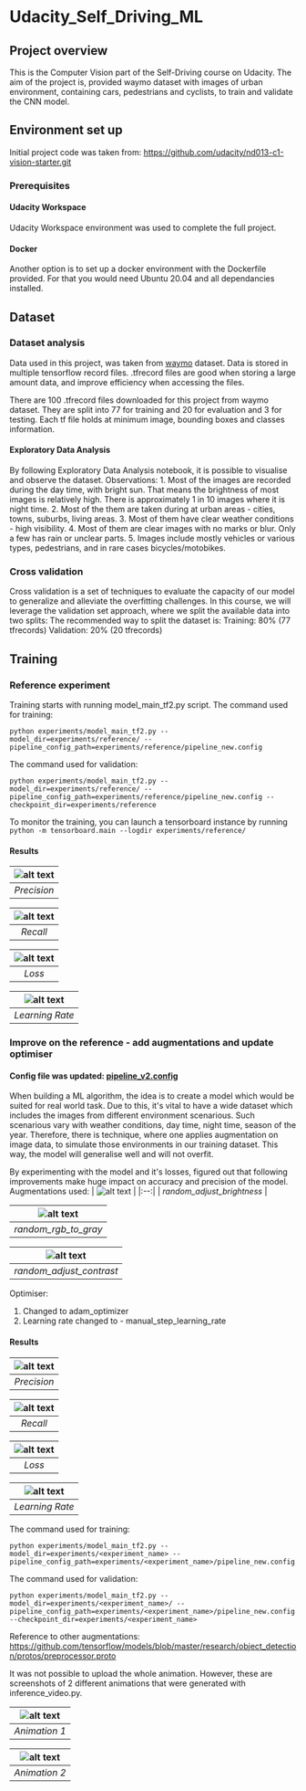 # Udacity_Self_Driving_ML

## Project overview
This is the Computer Vision part of the Self-Driving course on Udacity.
The aim of the project is, provided waymo dataset with images of urban environment,
containing cars, pedestrians and cyclists, to train and validate the CNN model.

## Environment set up
Initial project code was taken from:
https://github.com/udacity/nd013-c1-vision-starter.git

### Prerequisites
#### Udacity Workspace
Udacity Workspace environment was used to complete the full project.
#### Docker
Another option is to set up a docker environment with the Dockerfile provided.
For that you would need Ubuntu 20.04 and all dependancies installed.

## Dataset
### Dataset analysis
Data used in this project, was taken from [waymo](https://waymo.com/open/) dataset. Data is stored in multiple tensorflow record files.
.tfrecord files are good when storing a large amount data, and improve efficiency when accessing the files.

There are 100 .tfrecord files downloaded for this project from waymo dataset. 
They are split into 77 for training and 20 for evaluation and 3 for testing.
Each tf file holds at minimum image, bounding boxes and classes information.

#### Exploratory Data Analysis
By following Exploratory Data Analysis notebook, it is possible to visualise and observe the dataset.
Observations:
    1. Most of the images are recorded during the day time, with bright sun. That means the brightness of most images is relatively high. There is approximately 1 in 10 images where it is night time. 
    2. Most of the them are taken during at urban areas - cities, towns, suburbs, living areas. 
    3. Most of them have clear weather conditions - high visibility. 
    4. Most of them are clear images with no marks or blur. Only a few has rain or unclear parts.
    5. Images include mostly vehicles or various types, pedestrians, and in rare cases bicycles/motobikes.
    
    
### Cross validation

Cross validation is a set of techniques to evaluate the capacity of our model to generalize and alleviate the overfitting challenges. In this course, we will leverage the validation set approach, where we split the available data into two splits:
The recommended way to split the dataset is:
Training: 80% (77 tfrecords)
Validation: 20% (20 tfrecords)

## Training
### Reference experiment
Training starts with running model_main_tf2.py script.
The command used for training:
```
python experiments/model_main_tf2.py --model_dir=experiments/reference/ --pipeline_config_path=experiments/reference/pipeline_new.config
```
The command used for validation:
```
python experiments/model_main_tf2.py --model_dir=experiments/reference/ --pipeline_config_path=experiments/reference/pipeline_new.config --checkpoint_dir=experiments/reference
```

To monitor the training, you can launch a tensorboard instance by running `python -m tensorboard.main --logdir experiments/reference/`

#### Results

| ![alt text](https://github.com/zbakin/Udacity_Self_Driving_ML/blob/main/experiments/reference/images/precision.png) | 
|:--:| 
| *Precision* |

| ![alt text](https://github.com/zbakin/Udacity_Self_Driving_ML/blob/main/experiments/reference/images/recall.png) | 
|:--:| 
| *Recall* |

| ![alt text](https://github.com/zbakin/Udacity_Self_Driving_ML/blob/main/experiments/reference/images/loss.png) | 
|:--:| 
| *Loss* |

| ![alt text](https://github.com/zbakin/Udacity_Self_Driving_ML/blob/main/experiments/reference/images/learning%20rate.png) | 
|:--:| 
| *Learning Rate* |


### Improve on the reference - add augmentations and update optimiser
#### Config file was updated: [pipeline_v2.config](https://github.com/zbakin/Udacity_Self_Driving_ML/blob/main/experiments/optimisations/pipeline_v2.config)

When building a ML algorithm, the idea is to create a model which would be suited for real world task.
Due to this, it's vital to have a wide dataset which includes the images from different environment scenarious. 
Such scenarious vary with weather conditions, day time, night time, season of the year.
Therefore, there is technique, where one applies augmentation on image data, to simulate those environments in our training dataset.
This way, the model will generalise well and will not overfit. 

By experimenting with the model and it's losses, figured out that following improvements make huge impact on accuracy and precision of the model.
Augmentations used:
| ![alt text](https://github.com/zbakin/Udacity_Self_Driving_ML/blob/main/images/augmentations2.png) | 
|:--:| 
| *random_adjust_brightness* |

| ![alt text](https://github.com/zbakin/Udacity_Self_Driving_ML/blob/main/images/augmentations1.png) | 
|:--:| 
| *random_rgb_to_gray* |

| ![alt text](https://github.com/zbakin/Udacity_Self_Driving_ML/blob/main/images/augmentations3.png) | 
|:--:| 
| *random_adjust_contrast* |

Optimiser:
   1. Changed to adam_optimizer
   2. Learning rate changed to - manual_step_learning_rate

#### Results


| ![alt text](https://github.com/zbakin/Udacity_Self_Driving_ML/blob/main/experiments/optimisations/images/precision.png) | 
|:--:| 
| *Precision* |

| ![alt text](https://github.com/zbakin/Udacity_Self_Driving_ML/blob/main/experiments/optimisations/images/recall.png) | 
|:--:| 
| *Recall* |

| ![alt text](https://github.com/zbakin/Udacity_Self_Driving_ML/blob/main/experiments/optimisations/images/loss.png) | 
|:--:| 
| *Loss* |

| ![alt text](https://github.com/zbakin/Udacity_Self_Driving_ML/blob/main/experiments/optimisations/images/learning%20rate.png) | 
|:--:| 
| *Learning Rate* |


The command used for training:
```
python experiments/model_main_tf2.py --model_dir=experiments/<experiment_name> --pipeline_config_path=experiments/<experiment_name>/pipeline_new.config
```
The command used for validation:
```
python experiments/model_main_tf2.py --model_dir=experiments/<experiment_name>/ --pipeline_config_path=experiments/<experiment_name>/pipeline_new.config --checkpoint_dir=experiments/<experiment_name>
```

Reference to other augmentations:
https://github.com/tensorflow/models/blob/master/research/object_detection/protos/preprocessor.proto

It was not possible to upload the whole animation. However, these are screenshots of 2 different animations that were generated with inference_video.py.

| ![alt text](https://github.com/zbakin/Udacity_Self_Driving_ML/blob/main/experiments/optimisations/images/animation1.png) | 
|:--:| 
| *Animation 1* |

| ![alt text](https://github.com/zbakin/Udacity_Self_Driving_ML/blob/main/experiments/optimisations/images/animation2.png) | 
|:--:| 
| *Animation 2* |
